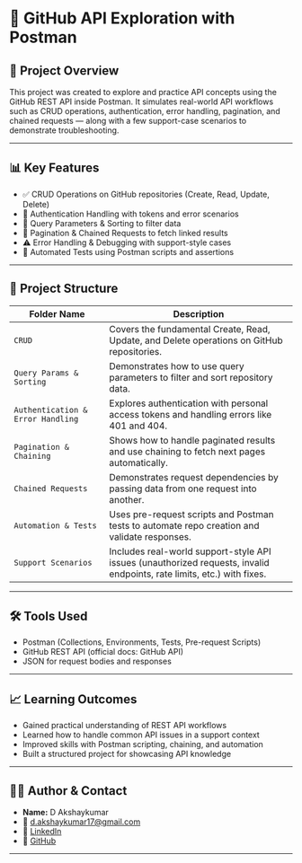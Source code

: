 # 🚀 GitHub API Exploration with Postman

## 📌 Project Overview

This project was created to explore and practice API concepts using the GitHub REST API inside Postman.
It simulates real-world API workflows such as CRUD operations, authentication, error handling, pagination, and chained requests — along with a few support-case scenarios to demonstrate troubleshooting.

---

## 📊 Key Features

- ✅ CRUD Operations on GitHub repositories (Create, Read, Update, Delete)
- 🔑 Authentication Handling with tokens and error scenarios
- 🔄 Query Parameters & Sorting to filter data
- 📑 Pagination & Chained Requests to fetch linked results
- ⚠️ Error Handling & Debugging with support-style cases
- 🧪 Automated Tests using Postman scripts and assertions

---

## 📁 Project Structure

| Folder Name                       | Description                                                                                                            |
| --------------------------------- | ---------------------------------------------------------------------------------------------------------------------- |
| `CRUD`                            | Covers the fundamental Create, Read, Update, and Delete operations on GitHub repositories.                             |
| `Query Params & Sorting`          | Demonstrates how to use query parameters to filter and sort repository data.                                           |
| `Authentication & Error Handling` | Explores authentication with personal access tokens and handling errors like 401 and 404.                              |
| `Pagination & Chaining`           | Shows how to handle paginated results and use chaining to fetch next pages automatically.                              |
| `Chained Requests`                | Demonstrates request dependencies by passing data from one request into another.                                       |
| `Automation & Tests`              | Uses pre-request scripts and Postman tests to automate repo creation and validate responses.                           |
| `Support Scenarios`               | Includes real-world support-style API issues (unauthorized requests, invalid endpoints, rate limits, etc.) with fixes. |

---

## 🛠️ Tools Used

- Postman (Collections, Environments, Tests, Pre-request Scripts)
- GitHub REST API (official docs: GitHub API)
- JSON for request bodies and responses

---

## 📈 Learning Outcomes

- Gained practical understanding of REST API workflows
- Learned how to handle common API issues in a support context
- Improved skills with Postman scripting, chaining, and automation
- Built a structured project for showcasing API knowledge

---

## 👨‍💻 Author & Contact
- **Name:** D Akshaykumar  
- 📧 d.akshaykumar17@gmail.com  
- 🔗 [LinkedIn](https://linkedin.com)  
- 🔗 [GitHub](https://github.com/Akshay17DS)

---
